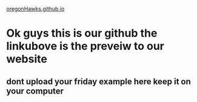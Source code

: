 <a href="oregonHawks.github.io">oregonHawks.github.io</a>
<h1>Ok guys this is our github the linkubove is the preveiw to our website</h1>
<h2>dont upload your friday example here keep it on your computer</h2>
